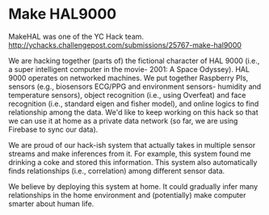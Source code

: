 Make HAL9000
======

MakeHAL was one of the YC Hack team. http://ychacks.challengepost.com/submissions/25767-make-hal9000

We are hacking together (parts of) the fictional character of HAL 9000 (i.e., a super intelligent computer in the movie- 2001: A Space Odyssey). HAL 9000 operates on networked machines. We put together Raspberry PIs, sensors (e.g., biosensors ECG/PPG and environment sensors- humidity and temperature sensors), object recognition (i.e., using Overfeat) and face recognition (i.e., standard eigen and fisher model), and online logics to find relationship among the data. We'd like to keep working on this hack so that we can use it at home as a private data network (so far, we are using Firebase to sync our data). 

We are proud of our hack-ish system that actually takes in multiple sensor streams and make inferences from it. For example, this system found me drinking a coke and stored this information. This system also automatically finds relationships (i.e., correlation) among different sensor data.

We believe by deploying this system at home. It could gradually infer many relationships in the home environment and (potentially) make computer smarter about human life. 

